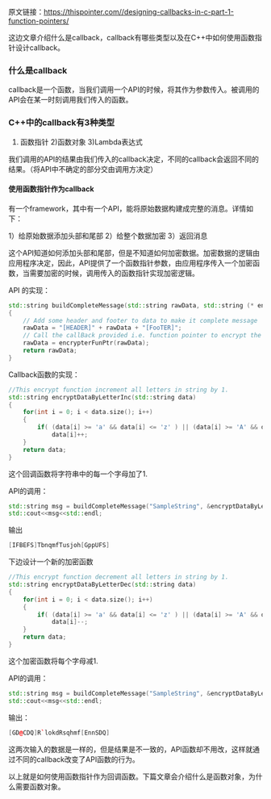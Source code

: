 原文链接：https://thispointer.com//designing-callbacks-in-c-part-1-function-pointers/



这边文章介绍什么是callback，callback有哪些类型以及在C++中如何使用函数指针设计callback。



### 什么是callback

callback是一个函数，当我们调用一个API的时候，将其作为参数传入。被调用的API会在某一时刻调用我们传入的函数。



### C++中的callback有3种类型

1) 函数指针
2)函数对象
3)Lambda表达式

我们调用的API的结果由我们传入的callback决定，不同的callback会返回不同的结果。（将API中不确定的部分交由调用方决定）



#### 使用函数指针作为callback

有一个framework，其中有一个API，能将原始数据构建成完整的消息。详情如下：

1）给原始数据添加头部和尾部
2）给整个数据加密
3）返回消息

这个API知道如何添加头部和尾部，但是不知道如何加密数据。加密数据的逻辑由应用程序决定，因此，API提供了一个函数指针参数，由应用程序传入一个加密函数，当需要加密的时候，调用传入的函数指针实现加密逻辑。

API 的实现：

```c++
std::string buildCompleteMessage(std::string rawData, std::string (* encrypterFunPtr)(std::string) )
{
    // Add some header and footer to data to make it complete message
    rawData = "[HEADER]" + rawData + "[FooTER]";
    // Call the callBack provided i.e. function pointer to encrypt the
    rawData = encrypterFunPtr(rawData);
    return rawData;
}
```

Callback函数的实现：

```c++
//This encrypt function increment all letters in string by 1.
std::string encryptDataByLetterInc(std::string data)
{
    for(int i = 0; i < data.size(); i++)
    {
        if( (data[i] >= 'a' && data[i] <= 'z' ) || (data[i] >= 'A' && data[i] <= 'Z' ) )
            data[i]++;
    }
    return data;
}
```

这个回调函数将字符串中的每一个字母加了1.

API的调用：

```c++
std::string msg = buildCompleteMessage("SampleString", &encryptDataByLetterInc);
std::cout<<msg<<std::endl;
```

输出

```c++
[IFBEFS]TbnqmfTusjoh[GppUFS]
```

下边设计一个新的加密函数

```c++
//This encrypt function decrement all letters in string by 1.
std::string encryptDataByLetterDec(std::string data)
{
    for(int i = 0; i < data.size(); i++)
    {
        if( (data[i] >= 'a' && data[i] <= 'z' ) || (data[i] >= 'A' && data[i] <= 'Z' ) )
            data[i]--;
    }
    return data;
}
```

这个加密函数将每个字母减1.

API的调用：

```c++
std::string msg = buildCompleteMessage("SampleString", &encryptDataByLetterDec);
std::cout<<msg<<std::endl;
```

输出：

```c++
[GD@CDQ]R`lokdRsqhmf[EnnSDQ]
```

这两次输入的数据是一样的，但是结果是不一致的，API函数却不用改，这样就通过不同的callback改变了API函数的行为。

以上就是如何使用函数指针作为回调函数。下篇文章会介绍什么是函数对象，为什么需要函数对象。


